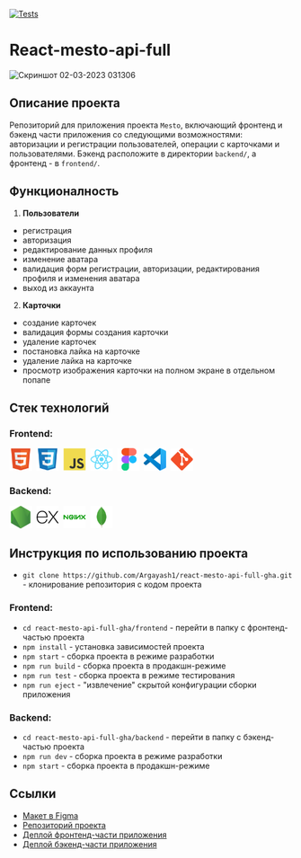 [![Tests](https://github.com/yandex-praktikum/react-mesto-api-full-gha/actions/workflows/tests.yml/badge.svg)](https://github.com/yandex-praktikum/react-mesto-api-full-gha/actions/workflows/tests.yml)

# React-mesto-api-full

![Скриншот 02-03-2023 031306](https://user-images.githubusercontent.com/113699485/222625978-8c89e6fa-e058-4f61-9aa1-32b9e46047b4.jpg)

## Описание проекта

Репозиторий для приложения проекта `Mesto`, включающий фронтенд и бэкенд части приложения со следующими возможностями: авторизации и регистрации пользователей, операции с карточками и пользователями. Бэкенд расположите в директории `backend/`, а фронтенд - в `frontend/`.

## Функционалность

1. **Пользователи**

- регистрация
- авторизация
- редактирование данных профиля
- изменение аватара
- валидация форм регистрации, авторизации, редактирования профиля и изменения аватара
- выход из аккаунта

2. **Карточки**

- создание карточек
- валидация формы создания карточки
- удаление карточек
- постановка лайка на карточке
- удаление лайка на карточке
- просмотр изображения карточки на полном экране в отдельном попапе

## Стек технологий

### Frontend:

<div>
  <img src="https://github.com/devicons/devicon/blob/master/icons/html5/html5-original.svg" title="html5" alt="html5" width="40" height="40"/>&nbsp
  <img src="https://github.com/devicons/devicon/blob/master/icons/css3/css3-original.svg" title="css" alt="css" width="40" height="40"/>&nbsp
  <img src="https://github.com/devicons/devicon/blob/master/icons/javascript/javascript-original.svg" title="javascript" alt="javascript" width="40" height="40"/>&nbsp
  <img src="https://github.com/devicons/devicon/blob/master/icons/react/react-original.svg" title="reactjs" alt="reactjs" width="40" height="40"/>&nbsp
  <img src="https://github.com/devicons/devicon/blob/master/icons/figma/figma-original.svg" title="figma" alt="figma" width="40" height="40"/>&nbsp
  <img src="https://github.com/devicons/devicon/blob/master/icons/vscode/vscode-original.svg" title="vs-code" alt="vs-code" width="40" height="40"/>&nbsp
  <img src="https://github.com/devicons/devicon/blob/master/icons/git/git-original.svg" title="git" alt="git" width="40" height="40"/>&nbsp
</div>

### Backend:

<div>
  <img src="https://github.com/devicons/devicon/blob/master/icons/nodejs/nodejs-original.svg" title="nodejs" alt="nodejs" width="40" height="40"/>&nbsp
  <img src="https://github.com/devicons/devicon/blob/master/icons/express/express-original.svg" title="express" alt="express" width="40" height="40"/>&nbsp
  <img src="https://github.com/devicons/devicon/blob/master/icons/nginx/nginx-original.svg" title="nginx" alt="nginx" width="40" height="40"/>&nbsp
  <img src="https://github.com/devicons/devicon/blob/master/icons/mongodb/mongodb-original.svg" title="mongodb" alt="mongodb" width="40" height="40"/>&nbsp
</div>

## Инструкция по использованию проекта

- `git clone https://github.com/Argayash1/react-mesto-api-full-gha.git` - клонирование репозитория с кодом проекта

### Frontend:

- `cd react-mesto-api-full-gha/frontend` - перейти в папку с фронтенд-частью проекта
- `npm install` - установка зависимостей проекта
- `npm start` - сборка проекта в режиме разработки
- `npm run build` - сборка проекта в продакшн-режиме
- `npm run test` - сборка проекта в режиме тестирования
- `npm run eject` - "извлечение" скрытой конфигурации сборки приложения

### Backend:

- `cd react-mesto-api-full-gha/backend` - перейти в папку с бэкенд-частью проекта
- `npm run dev` - сборка проекта в режиме разработки
- `npm start` - сборка проекта в продакшн-режиме

## Ссылки

- [Макет в Figma](https://disk.yandex.ru/d/fb0uECyV0rkDxw)
- [Репозиторий проекта](https://github.com/Argayash1/react-mesto-api-full-gha)
- [Деплой фронтенд-части приложения](https://mesto2023.students.nomoredomains.monster)
- [Деплой бэкенд-части приложения](https://apii.mesto2023.students.nomoredomains.monster)
